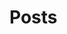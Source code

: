 [//]: # (---)

[//]: # (type: posts)

[//]: # (title: Posts)

[//]: # (date: 2021-03-18)

[//]: # (---)

# Posts

